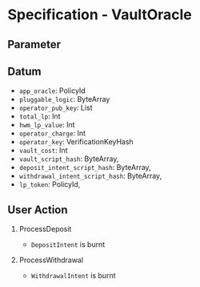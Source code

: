 # Specification - VaultOracle

## Parameter

## Datum

- `app_oracle`: PolicyId
- `pluggable_logic`: ByteArray
- `operator_pub_key`: List<VerificationKey>
- `total_lp`: Int
- `hwm_lp_value`: Int
- `operator_charge`: Int
- `operator_key`: VerificationKeyHash
- `vault_cost`: Int
- `vault_script_hash`: ByteArray,
- `deposit_intent_script_hash`: ByteArray,
- `withdrawal_intent_script_hash`: ByteArray,
- `lp_token`: PolicyId,

## User Action

1. ProcessDeposit

   - `DepositIntent` is burnt

2. ProcessWithdrawal

   - `WithdrawalIntent` is burnt
